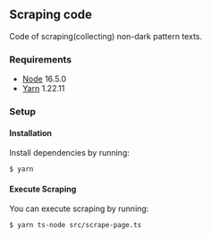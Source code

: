 ## Scraping code

Code of scraping(collecting) non-dark pattern texts.

### Requirements

- [Node](https://nodejs.org/en/) 16.5.0
- [Yarn](https://yarnpkg.com/) 1.22.11

### Setup

#### Installation 

Install dependencies by running:

```
$ yarn 
```

#### Execute Scraping

You can execute scraping by running:

```
$ yarn ts-node src/scrape-page.ts
```